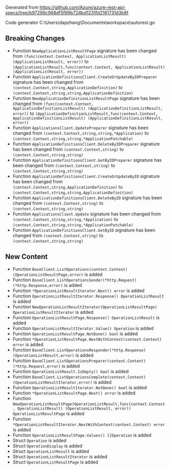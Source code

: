 
Generated from https://github.com/Azure/azure-rest-api-specs/tree/b97299c968df5f99b724bd1231fd2161731d3b8f

Code generator C:\Users\dapzhang\Documents\workspace\autorest.go

## Breaking Changes

- Function `NewApplicationListResultPage` signature has been changed from `(func(context.Context, ApplicationListResult) (ApplicationListResult, error))` to `(ApplicationListResult,func(context.Context, ApplicationListResult) (ApplicationListResult, error))`
- Function `ApplicationDefinitionsClient.CreateOrUpdateByIDPreparer` signature has been changed from `(context.Context,string,ApplicationDefinition)` to `(context.Context,string,string,ApplicationDefinition)`
- Function `NewApplicationDefinitionListResultPage` signature has been changed from `(func(context.Context, ApplicationDefinitionListResult) (ApplicationDefinitionListResult, error))` to `(ApplicationDefinitionListResult,func(context.Context, ApplicationDefinitionListResult) (ApplicationDefinitionListResult, error))`
- Function `ApplicationsClient.UpdatePreparer` signature has been changed from `(context.Context,string,string,*Application)` to `(context.Context,string,string,*ApplicationPatchable)`
- Function `ApplicationDefinitionsClient.DeleteByIDPreparer` signature has been changed from `(context.Context,string)` to `(context.Context,string,string)`
- Function `ApplicationDefinitionsClient.GetByIDPreparer` signature has been changed from `(context.Context,string)` to `(context.Context,string,string)`
- Function `ApplicationDefinitionsClient.CreateOrUpdateByID` signature has been changed from `(context.Context,string,ApplicationDefinition)` to `(context.Context,string,string,ApplicationDefinition)`
- Function `ApplicationDefinitionsClient.DeleteByID` signature has been changed from `(context.Context,string)` to `(context.Context,string,string)`
- Function `ApplicationsClient.Update` signature has been changed from `(context.Context,string,string,*Application)` to `(context.Context,string,string,*ApplicationPatchable)`
- Function `ApplicationDefinitionsClient.GetByID` signature has been changed from `(context.Context,string)` to `(context.Context,string,string)`

## New Content

- Function `BaseClient.ListOperations(context.Context) (OperationListResultPage,error)` is added
- Function `BaseClient.ListOperationsSender(*http.Request) (*http.Response,error)` is added
- Function `*OperationListResultIterator.Next() error` is added
- Function `OperationListResultIterator.Response() OperationListResult` is added
- Function `NewOperationListResultIterator(OperationListResultPage) OperationListResultIterator` is added
- Function `OperationListResultPage.Response() OperationListResult` is added
- Function `OperationListResultIterator.Value() Operation` is added
- Function `OperationListResultPage.NotDone() bool` is added
- Function `*OperationListResultPage.NextWithContext(context.Context) error` is added
- Function `BaseClient.ListOperationsResponder(*http.Response) (OperationListResult,error)` is added
- Function `BaseClient.ListOperationsPreparer(context.Context) (*http.Request,error)` is added
- Function `OperationListResult.IsEmpty() bool` is added
- Function `BaseClient.ListOperationsComplete(context.Context) (OperationListResultIterator,error)` is added
- Function `OperationListResultIterator.NotDone() bool` is added
- Function `*OperationListResultPage.Next() error` is added
- Function `NewOperationListResultPage(OperationListResult,func(context.Context, OperationListResult) (OperationListResult, error)) OperationListResultPage` is added
- Function `*OperationListResultIterator.NextWithContext(context.Context) error` is added
- Function `OperationListResultPage.Values() []Operation` is added
- Struct `Operation` is added
- Struct `OperationDisplay` is added
- Struct `OperationListResult` is added
- Struct `OperationListResultIterator` is added
- Struct `OperationListResultPage` is added

